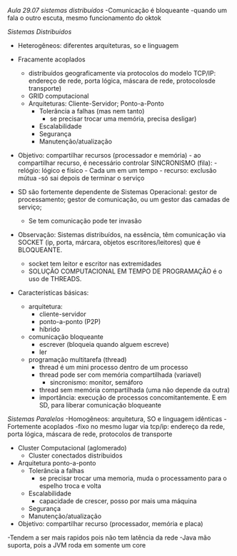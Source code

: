 *Aula 29.07 sistemas distribuídos*
-Comunicação é bloqueante 
  -quando um fala o outro escuta, mesmo funcionamento do oktok

*Sistemas Distribuidos*
- Heterogêneos: diferentes arquiteturas, so e linguagem
- Fracamente acoplados
  - distribuídos geograficamente via protocolos do modelo TCP/IP: endereço de rede, porta lógica, máscara de rede, protocolosde transporte)
  - GRID computacional
  - Arquiteturas: Cliente-Servidor; Ponto-a-Ponto
      - Tolerância a falhas (mas nem tanto)
        - se precisar trocar uma memória, precisa desligar) 
      - Escalabilidade
      - Segurança
      - Manutenção/atualização
- Objetivo: compartilhar recursos (processador e memória)
      - ao compartilhar recurso, é necessário controlar SINCRONISMO (fila):
      - relógio: lógico e físico
        - Cada um em um tempo
      - recurso: exclusão mútua
        -só sai depois de terminar o serviço
- SD são fortemente dependente de Sistemas Operacional: gestor de processamento; gestor de comunicação, ou um gestor das camadas de serviço;
  - Se tem comunicação pode ter invasão
- Observação: Sistemas distribuídos, na essência, têm comunicação via SOCKET (ip, porta, márcara, objetos escritores/leitores) que é BLOQUEANTE.
  - socket tem leitor e escritor nas extremidades 
  - SOLUÇÃO COMPUTACIONAL EM TEMPO DE PROGRAMAÇÃO é o uso de THREADS.
    
- Características básicas:
  - arquitetura:
    - cliente-servidor
    - ponto-a-ponto (P2P)
    - híbrido
  - comunicação bloqueante
    - escrever (bloqueia quando alguem escreve)
    - ler
  - programação multitarefa (thread)
    - thread é um mini processo dentro de um processo
    - thread pode ser com memória compartilhada (variavel)
        - sincronismo: monitor, semáforo
    - thread sem memória compartilhada (uma não depende da outra)
    - importância: execução de processos concomitantemente. E em SD, para liberar comunicação bloqueante


*Sistemas Paralelos*
-Homogêneos: arquitetura, SO e linguagem idênticas
-Fortemente acoplados
  -fixo no mesmo lugar via tcp/ip: endereço da rede, porta lógica, máscara de rede, protocolos de transporte
- Cluster Computacional (aglomerado)
  - Cluster conectados distribuidos
- Arquitetura ponto-a-ponto
  - Tolerância a falhas
    - se precisar trocar uma memoria, muda o processamento para o espelho troca e volta 
  - Escalabilidade
    - capacidade de crescer, posso por mais uma máquina
  - Segurança
  - Manutenção/atualização
- Objetivo: compartilhar recurso (processador, memória e placa)

-Tendem a ser mais rapidos pois não tem latência da rede
-Java mão suporta, pois a JVM roda em somente um core
